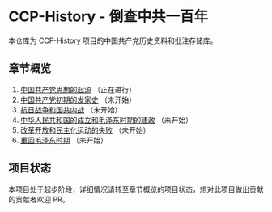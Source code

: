 # CCP-History - 倒查中共一百年

本仓库为 CCP-History 项目的中国共产党历史资料和批注存储库。

## 章节概览

1. [中国共产党思想的起源](CHAPTER1.md) （正在进行）
2. [中国共产党初期的发家史](CHAPTER2.md) （未开始）
3. [抗日战争和国共内战](CHAPTER3.md) （未开始）
4. [中华人民共和国的成立和毛泽东时期的建政](CHAPTER4.md) （未开始）
5. [改革开放和民主化运动的失败](CHAPTER5.md) （未开始）
6. [重回毛泽东时期](CHAPTER6.md) （未开始）

## 项目状态

本项目处于起步阶段，详细情况请转至章节概览的项目状态，想对此项目做出贡献的贡献者欢迎 PR。
